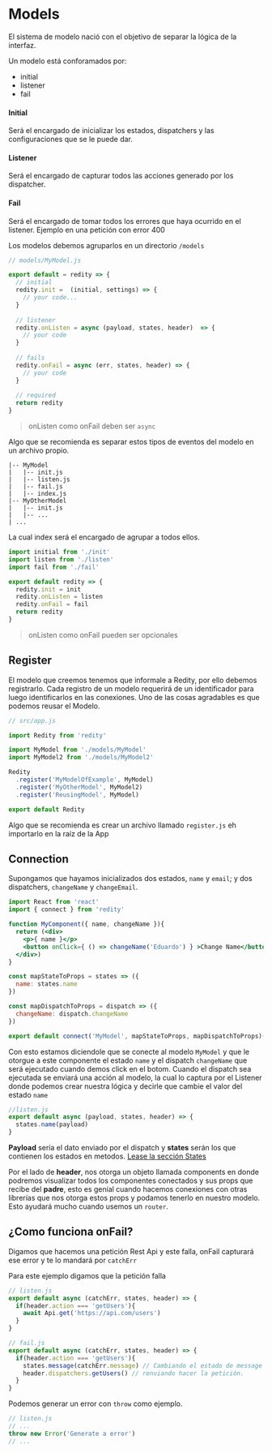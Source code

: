 Models
===========

El sistema de modelo nació con el objetivo de separar la lógica de la interfaz.

Un modelo está conforamados por:

* initial
* listener
* fail

#### Initial

Será el encargado de inicializar los estados, dispatchers y las configuraciones que se le puede dar.

#### Listener

Será el encargado de capturar todos las acciones generado por los dispatcher.

#### Fail

Será el encargado de tomar todos los errores que haya ocurrido en el listener. Ejemplo en una petición con error 400

Los modelos debemos agruparlos en un directorio `/models`

```js
// models/MyModel.js

export default = redity => {
  // initial
  redity.init =  (initial, settings) => {
    // your code...
  }
  
  // listener
  redity.onListen = async (payload, states, header)  => {
    // your code
  }
  
  // fails
  redity.onFail = async (err, states, header) => {
    // your code
  }
  
  // required
  return redity
}
```
> onListen como onFail deben ser `async`

Algo que se recomienda es separar estos tipos de eventos del modelo en un archivo propio.

```
|-- MyModel
|   |-- init.js
|   |-- listen.js
|   |-- fail.js
|   |-- index.js
|-- MyOtherModel
|   |-- init.js
|   |-- ...
| ...
```

La cual index será el encargado de agrupar a todos ellos.

```js
import initial from './init'
import listen from './listen'
import fail from './fail'

export default redity => {
  redity.init = init
  redity.onListen = listen
  redity.onFail = fail
  return redity
}
```

> onListen como onFail pueden ser opcionales

## Register

El modelo que creemos tenemos que informale a Redity, por ello debemos registrarlo. Cada registro de un modelo requerirá de un identificador para luego identificarlos en las conexiones. Uno de las cosas agradables es que podemos reusar el Modelo.

```js
// src/app.js

import Redity from 'redity'

import MyModel from './models/MyModel'
import MyModel2 from './models/MyModel2'

Redity
  .register('MyModelOfExample', MyModel)
  .register('MyOtherModel', MyModel2)
  .register('ReusingModel', MyModel)

export default Redity
```


Algo que se recomienda es crear un archivo llamado `register.js` eh importarlo en la raíz de la App


## Connection

Supongamos que hayamos inicializados dos estados, `name` y `email`; y dos dispatchers, `changeName` y `changeEmail`.

```jsx
import React from 'react'
import { connect } from 'redity'

function MyComponent({ name, changeName }){
  return (<div>
    <p>{ name }</p>
    <button onClick={ () => changeName('Eduardo') } >Change Name</button>
  </div>)
}

const mapStateToProps = states => ({
  name: states.name
})

const mapDispatchToProps = dispatch => ({
  changeName: dispatch.changeName
})

export default connect('MyModel', mapStateToProps, mapDispatchToProps)(MyComponent)
```

Con esto estamos diciendole que se conecte al modelo `MyModel` y que le otorgue a este componente el estado `name` y el dispatch `changeName` que será ejecutado cuando demos click en el botom. Cuando el dispatch sea ejecutada se enviará una acción al modelo, la cual lo captura por el Listener donde podemos crear nuestra lógica y decirle que cambie el valor del estado `name`

```js
//listen.js
export default async (payload, states, header) => {
  states.name(payload)
}
```

__Payload__ sería el dato enviado por el dispatch y __states__ serán los que contienen los estados en metodos. [Lease la sección States](https://github.com/Aventura-Tech/redity/blob/master/docs/3.%20States.md)

Por el lado de __header__, nos otorga un objeto llamada components en donde podremos visualizar todos los componentes conectados y sus props que recibe del __padre__, esto es genial cuando hacemos conexiones con otras librerías que nos otorga estos props y podamos tenerlo en nuestro modelo. Esto ayudará mucho cuando usemos un `router`.

## ¿Como funciona onFail?

Digamos que hacemos una petición Rest Api y este falla, onFail capturará ese error y te lo mandará por `catchErr`

Para este ejemplo digamos que la petición falla

```js
// listen.js
export default async (catchErr, states, header) => {
  if(header.action === 'getUsers'){
    await Api.get('https://api.com/users')
  }
}
```

```js
// fail.js
export default async (catchErr, states, header) => {
  if(header.action === 'getUsers'){
    states.message(catchErr.message) // Cambiando el estado de message que debe existir en el initial.
    header.dispatchers.getUsers() // renviando hacer la petición.
  }
}
```

Podemos generar un error con `throw` como ejemplo.

```js
// listen.js
// ...
throw new Error('Generate a error')
// ...
```

<!-- ## Access

Resulta que cada modelo es independiente, no comparten ni interactúan entre ellos. Si queremos compartir sus estados o dispatchers los podemos hacer configurando en el initial.

```js
// init.js
export default (initial, settings) => {
  initial.states = {
    name: 'Juan'
  }

  initial.dispatchers = {
    changeName: null
  }

  settings.publicStates = true
  settings.publicDispatchers = true
}
```

```js
// ...
const mapStateToProps = (states, globalStates) => ({
  name: states.name,
  nameOfOtherModel: globalStates.OtherModel.name
})

const mapDispatchToProps = (dispatch, globalDispatch) => ({
  changeName: dispatch.changeName,
  changeNameOfOtherModel: globalDispatch.OtherModel.changeName
})

export default connect('MyModel', mapStateToProps, mapDispatchToProps)(MyComponent)
```

Y lo podemos importar tambien en el modelo

```js
// listen.js of MyModel
export default async (payload, states, header) => {
  const { OtherModel } = header.models
  OtherModel.dispatchers.changeName('Arturo')
  OtherModel.states.name() // print...
}
``` -->



